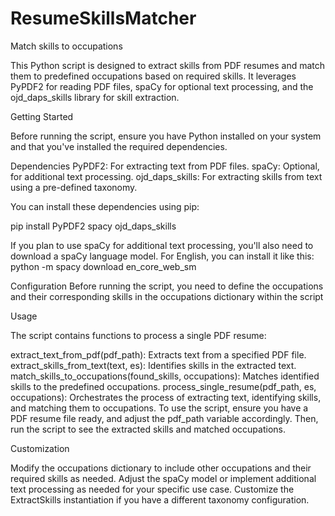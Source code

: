 # ResumeSkillsMatcher
Match skills to occupations


This Python script is designed to extract skills from PDF resumes and match them to predefined occupations based on required skills. It leverages PyPDF2 for reading PDF files, spaCy for optional text processing, and the ojd_daps_skills library for skill extraction.

Getting Started

Before running the script, ensure you have Python installed on your system and that you've installed the required dependencies.

Dependencies
PyPDF2: For extracting text from PDF files.
spaCy: Optional, for additional text processing.
ojd_daps_skills: For extracting skills from text using a pre-defined taxonomy.

You can install these dependencies using pip:

pip install PyPDF2 spacy ojd_daps_skills

If you plan to use spaCy for additional text processing, you'll also need to download a spaCy language model. For English, you can install it like this:
python -m spacy download en_core_web_sm

Configuration
Before running the script, you need to define the occupations and their corresponding skills in the occupations dictionary within the script

Usage

The script contains functions to process a single PDF resume:

extract_text_from_pdf(pdf_path): Extracts text from a specified PDF file.
extract_skills_from_text(text, es): Identifies skills in the extracted text.
match_skills_to_occupations(found_skills, occupations): Matches identified skills to the predefined occupations.
process_single_resume(pdf_path, es, occupations): Orchestrates the process of extracting text, identifying skills, and matching them to occupations.
To use the script, ensure you have a PDF resume file ready, and adjust the pdf_path variable accordingly. Then, run the script to see the extracted skills and matched occupations.


Customization

Modify the occupations dictionary to include other occupations and their required skills as needed.
Adjust the spaCy model or implement additional text processing as needed for your specific use case.
Customize the ExtractSkills instantiation if you have a different taxonomy configuration.


